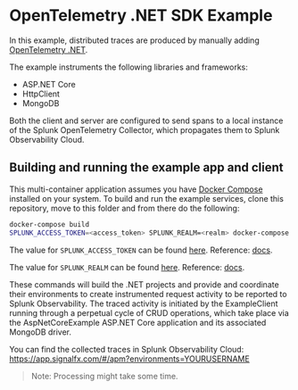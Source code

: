 # OpenTelemetry .NET SDK Example

In this example, distributed traces are produced by manually adding
[OpenTelemetry .NET](https://opentelemetry.io/docs/instrumentation/net/).

The example instruments the following libraries and frameworks:

- ASP.NET Core
- HttpClient
- MongoDB

Both the client and server are configured to send spans to a local instance of
the Splunk OpenTelemetry Collector, which propagates them to Splunk Observability Cloud.

## Building and running the example app and client

This multi-container application assumes you have [Docker Compose](https://docs.docker.com/compose/) installed on your system.
To build and run the example services, clone this repository, move to this folder and from there do the following:

```sh
docker-compose build
SPLUNK_ACCESS_TOKEN=<access_token> SPLUNK_REALM=<realm> docker-compose up
```

The value for `SPLUNK_ACCESS_TOKEN` can be found
[here](https://app.signalfx.com/o11y/#/organization/current?selectedKeyValue=sf_section:accesstokens).
Reference: [docs](https://docs.splunk.com/Observability/admin/authentication-tokens/api-access-tokens.html#admin-api-access-tokens).

The value for `SPLUNK_REALM` can be found
[here](https://app.signalfx.com/o11y/#/myprofile).
Reference: [docs](https://docs.splunk.com/Observability/admin/allow-services.html).

These commands will build the .NET projects and provide and coordinate their environments to create instrumented
request activity to be reported to Splunk Observability. The traced activity is initiated by the ExampleClient running through a
perpetual cycle of CRUD operations, which take place via the AspNetCoreExample ASP.NET Core application and its
associated MongoDB driver.

You can find the collected traces in Splunk Observability Cloud: <https://app.signalfx.com/#/apm?environments=YOURUSERNAME>

> Note: Processing might take some time.
